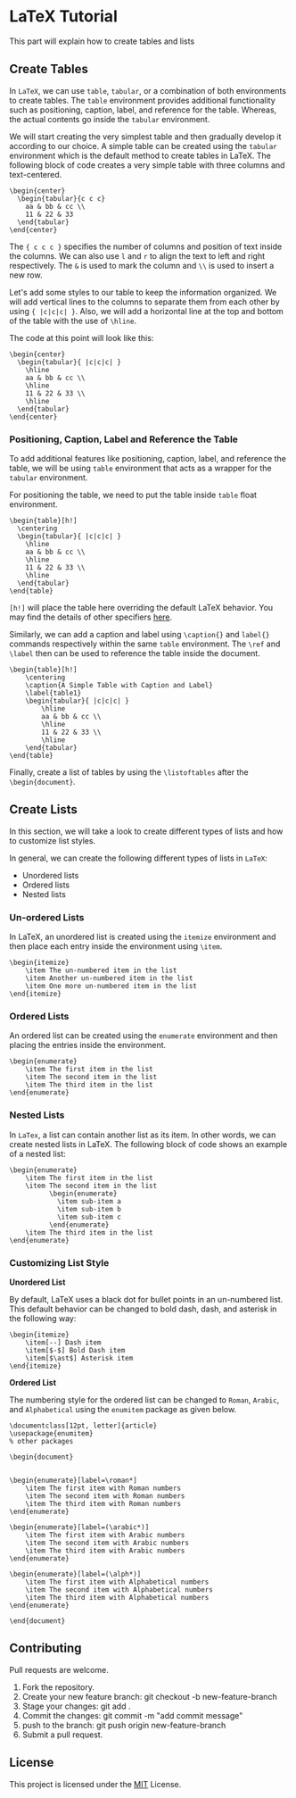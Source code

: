 # LaTeX Tutorial

This part will explain how to create tables and lists

## Create Tables

In `LaTeX`, we can use `table`, `tabular`, or a combination of both environments to create tables. The `table` environment provides additional functionality such as positioning, caption, label, and reference for the table. Whereas, the actual contents go inside the `tabular` environment.

We will start creating the very simplest table and then gradually develop it according to our choice. A simple table can be created using the `tabular` environment which is the default method to create tables in LaTeX. The following block of code creates a very simple table with three columns and text-centered.

```
\begin{center}
  \begin{tabular}{c c c}
    aa & bb & cc \\
    11 & 22 & 33
  \end{tabular}
\end{center}
```

The `{ c c c }` specifies the number of columns and position of text inside the columns. We can also use `l` and `r` to align the text to left and right respectively. The `&` is used to mark the column and `\\` is used to insert a new row.

Let's add some styles to our table to keep the information organized. We will add vertical lines to the columns to separate them from each other by using `{ |c|c|c| }`. Also, we will add a horizontal line at the top and bottom of the table with the use of `\hline`.

The code at this point will look like this:

```
\begin{center}
  \begin{tabular}{ |c|c|c| }
    \hline
    aa & bb & cc \\
    \hline
    11 & 22 & 33 \\
    \hline
  \end{tabular}
\end{center}
```

### Positioning, Caption, Label and Reference the Table

To add additional features like positioning, caption, label, and reference the table, we will be using `table` environment that acts as a wrapper for the `tabular` environment.

For positioning the table, we need to put the table inside `table` float environment.

```
\begin{table}[h!]
  \centering
  \begin{tabular}{ |c|c|c| }
    \hline
    aa & bb & cc \\
    \hline
    11 & 22 & 33 \\
    \hline
  \end{tabular}
\end{table}
```

`[h!]` will place the table here overriding the default LaTeX behavior. You may find the details of other specifiers [here](https://github.com/m-yahya/latex-tutorial/tree/02-insert-images#using-the-figure-environment).

Similarly, we can add a caption and label using `\caption{}` and `label{}` commands respectively within the same `table` environment. The `\ref` and `\label` then can be used to reference the table inside the document.

```
\begin{table}[h!]
    \centering
    \caption{A Simple Table with Caption and Label}
    \label{table1}
    \begin{tabular}{ |c|c|c| }
        \hline
        aa & bb & cc \\
        \hline
        11 & 22 & 33 \\
        \hline
    \end{tabular}
\end{table}
```

Finally, create a list of tables by using the `\listoftables` after the `\begin{document}`.

## Create Lists

In this section, we will take a look to create different types of lists and how to customize list styles.

In general, we can create the following different types of lists in `LaTeX`:

* Unordered lists
* Ordered lists
* Nested lists

### Un-ordered Lists

In LaTeX, an unordered list is created using the `itemize` environment and then place each entry inside the environment using `\item`.

```
\begin{itemize}
    \item The un-numbered item in the list
    \item Another un-numbered item in the list
    \item One more un-numbered item in the list
\end{itemize}
```

### Ordered Lists

An ordered list can be created using the `enumerate` environment and then placing the entries inside the environment.

```
\begin{enumerate}
    \item The first item in the list
    \item The second item in the list
    \item The third item in the list
\end{enumerate}
```

### Nested Lists

In `LaTex`, a list can contain another list as its item. In other words, we can create nested lists in LaTeX. The following block of code shows an example of a nested list:

```
\begin{enumerate}
    \item The first item in the list
    \item The second item in the list
          \begin{enumerate}
            \item sub-item a
            \item sub-item b
            \item sub-item c
          \end{enumerate}
    \item The third item in the list
\end{enumerate}
```

### Customizing List Style

**Unordered List**

By default, LaTeX uses a black dot for bullet points in an un-numbered list. This default behavior can be changed to bold dash, dash, and asterisk in the following way:

```
\begin{itemize}
    \item[--] Dash item
    \item[$-$] Bold Dash item
    \item[$\ast$] Asterisk item
\end{itemize}
```

**Ordered List**

The numbering style for the ordered list can be changed to `Roman`, `Arabic`, and `Alphabetical` using the `enumitem` package as given below. 

```
\documentclass[12pt, letter]{article}
\usepackage{enumitem}
% other packages

\begin{document}


\begin{enumerate}[label=\roman*]
    \item The first item with Roman numbers
    \item The second item with Roman numbers
    \item The third item with Roman numbers
\end{enumerate}

\begin{enumerate}[label=(\arabic*)]
    \item The first item with Arabic numbers
    \item The second item with Arabic numbers
    \item The third item with Arabic numbers
\end{enumerate}

\begin{enumerate}[label=(\alph*)]
    \item The first item with Alphabetical numbers
    \item The second item with Alphabetical numbers
    \item The third item with Alphabetical numbers
\end{enumerate}

\end{document}
```

## Contributing

Pull requests are welcome.

1.  Fork the repository.
2.  Create your new feature branch: git checkout -b new-feature-branch
3.  Stage your changes: git add .
4.  Commit the changes: git commit -m "add commit message"
5.  push to the branch: git push origin new-feature-branch
6.  Submit a pull request.

## License

This project is licensed under the [MIT](./LICENSE) License.